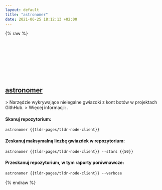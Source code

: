 ```yaml
---
layout: default
title: "astronomer"
date: 2021-06-25 18:12:13 +02:00
---
```

{% raw %}
<h2 id="astronomer">
  <a href="/pl/common/astronomer.html">astronomer</a> <a href="#astronomer"><svg class="icon">
    <use href="/assets/images/unicode_sprite.svg#link" />
  </svg></a>
</h2>
> Narzędzie wykrywające nielegalne gwiazdki z kont botów w projektach GithHub.
> Więcej informacji: <https://github.com/Ullaakut/astronomer>.

#### Skanuj repozytorium:
```shell
astronomer {{tldr-pages/tldr-node-client}}
```
#### Zeskanuj maksymalną liczbę gwiazdek w repozytorium:
```shell
astronomer {{tldr-pages/tldr-node-client}} --stars {{50}}
```
#### Przeskanuj repozytorium, w tym raporty porównawcze:
```shell
astronomer {{tldr-pages/tldr-node-client}} --verbose
```
{% endraw %}